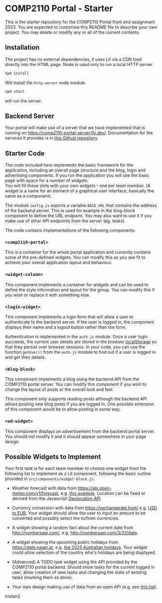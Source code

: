 # COMP2110 Portal - Starter

This is the starter repository for the COMP2110 Portal front end assignment 2023. You are
expected to customise this README file to describe your own project.  You may delete or modify
any or all of the current contents.

## Installation

The project has no external dependencies, it uses Lit via a CDN load directly into
the HTML page.   Node is used only to run a local HTTP server.

```bash
npm install
```

Will install the `http-server` node module.

```bash
npm start
```

will run the server.

## Backend Server

Your portal will make use of a server that we have implemented that is running on <https://comp2110-portal-server.fly.dev/>.   Documentation for the services it provides
is in [this Github repository](https://github.com/COMP2110-2023/comp2110-portal-server/).

## Starter Code

The code included here implements the basic framework for the application, including
an overall page structure and the blog, login and advertising components.  If you run
the application you will see the basic page with space for a number of _widgets_.  
You will fill these slots with your own widgets - one per team member. (A _widget_
is a name for an element of a graphical user interface, basically the same as a
component).

The module `config.js` exports a variable `BASE_URL` that contains the address
of the backend server. This is used for example in the blog-block component
to define the URL endpoint.  You may also want to use it if you make use of
other API endpoints from the server (eg. tasks).

The code contains implementations of the following components:

### `<comp2110-portal>`

This is a container for the whole portal application and currently contains 
some of the pre-defined widgets.  You can modify this as you see fit to achieve
your overall application layout and behaviour.

### `<widget-column>`

This component implements a container for widgets and can be used to define
the style information and layout for the group.  You can modify this if you
wish or replace it with something else.

### `<login-widget>`

This component implements a login form that will allow a user to authenticate to the
backend server.   If the user is logged in, the component displays their name and
a logout button rather than the form.  

Authentication is implemented in the `auth.js` module.  Once a user login succeeds,
the current user details are stored in the browser [localStorage](https://developer.mozilla.org/en-US/docs/Web/API/Web_Storage_API/Using_the_Web_Storage_API) so that
they persist over browser sessions.  In your code, you can use the function
`getUser()` from the `auth.js` module to find out if a user is logged in and get
their details.  

### `<blog-block>`

This component implements a blog using the backend API from the COMP2110 portal server.
You can modify this component if you wish to change the layout of posts or the overall look and feel.  

This component only supports reading posts although the backend API allows posting new blog
posts if you are logged in.  One possible extension of this component would be to allow
posting in some way.

### `<ad-widget>`

This component displays an advertisement from the backend portal server. You should not
modify it and it should appear somewhere in your page design.


## Possible Widgets to Implement

Your first task is for each team member to choose one widget from the following list
to implement as a Lit component, following the basic outline provided in
`src/components/widget-block.js`.

* Weather forecast with data from <https://api.open-meteo.com/v1/forecast>, e.g.
[this example](https://api.open-meteo.com/v1/forecast?latitude=-33.87&longitude=151.21&current_weather=true).  Location can be fixed or derived from the Javascript 
[Geolocation API](https://developer.mozilla.org/en-US/docs/Web/API/Geolocation_API).

* Currency conversion with data from <https://exchangerate.host/> e.g. 
[USD to EUR](https://api.exchangerate.host/convert?from=USD&to=EUR).  Your widget should
allow the user to input an amount to be converted and possibly select the to/from
currencies.

* A widget showing a random fact about the current date from <http://numbersapi.com/>,
e.g. <http://numbersapi.com/3/22/date>.

* A widget showing the upcoming public holidays from <https://date.nager.at>, e.g.
[the 2023 Australian holidays](https://date.nager.at/api/v2/publicholidays/2023/AU).
Your widget could allow selection of the country who's holidays are being displayed.

* (Advanced) A TODO task widget using the API provided by the COMP2110 portal backend.
Should show tasks for the current logged in user, allow creation of new tasks and
changing the state of existing tasks (marking them as done).

* Your own design making use of data from an open API (e.g. see [this list](https://mixedanalytics.com/blog/list-actually-free-open-no-auth-needed-apis/)).

tristan2